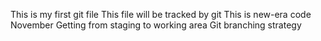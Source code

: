 This is my first git file
This file will be tracked by git
This is new-era code
November
Getting from staging to working area
Git branching strategy
